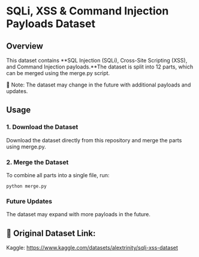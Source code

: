 # SQLi, XSS & Command Injection Payloads Dataset

## Overview

This dataset contains **SQL Injection (SQLi), Cross-Site Scripting (XSS), and Command Injection payloads.**The dataset is split into 12 parts, which can be merged using the merge.py script.

📌 Note: The dataset may change in the future with additional payloads and updates.

## Usage

### 1. Download the Dataset

Download the dataset directly from this repository and merge the parts using merge.py.

### 2. Merge the Dataset

To combine all parts into a single file, run:

```python merge.py```

### Future Updates

The dataset may expand with more payloads in the future.

## 🔗 Original Dataset Link:

Kaggle: https://www.kaggle.com/datasets/alextrinity/sqli-xss-dataset

